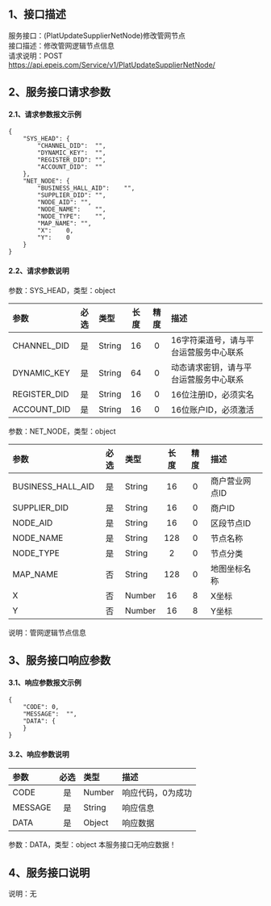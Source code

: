 ## 1、接口描述  
服务接口：(PlatUpdateSupplierNetNode)修改管网节点  
接口描述：修改管网逻辑节点信息  
请求说明：POST https://api.epeis.com/Service/v1/PlatUpdateSupplierNetNode/  
  
## 2、服务接口请求参数  
#### 2.1、请求参数报文示例  
~~~  
{
	"SYS_HEAD":	{
		"CHANNEL_DID":	"",
		"DYNAMIC_KEY":	"",
		"REGISTER_DID":	"",
		"ACCOUNT_DID":	""
	},
	"NET_NODE":	{
		"BUSINESS_HALL_AID":	"",
		"SUPPLIER_DID":	"",
		"NODE_AID":	"",
		"NODE_NAME":	"",
		"NODE_TYPE":	"",
		"MAP_NAME":	"",
		"X":	0,
		"Y":	0
	}
}  
~~~  
#### 2.2、请求参数说明  
参数：SYS_HEAD，类型：object  
  
| 参数 | 必选 | 类型 | 长度 | 精度 | 描述 |  
| :----------------- | :----: | :-------- | :----: | :----: | :---------------- |  
| CHANNEL_DID | 是 | String | 16 | 0 | 16字符渠道号，请与平台运营服务中心联系 |  
| DYNAMIC_KEY | 是 | String | 64 | 0 | 动态请求密钥，请与平台运营服务中心联系 |  
| REGISTER_DID      |  是  | String   | 16 | 0 | 16位注册ID，必须实名 |  
| ACCOUNT_DID       |  是  | String   | 16 | 0 | 16位账户ID，必须激活 |  
  
参数：NET_NODE，类型：object  
  
| 参数              | 必选 | 类型     | 长度 | 精度 | 描述             |  
| :----------------- | :----: | :-------- | :----: | :----: | :---------------- |  
| BUSINESS_HALL_AID |  是  | String   | 16 | 0 | 商户营业网点ID |  
| SUPPLIER_DID |  是  | String   | 16 | 0 | 商户ID |  
| NODE_AID |  是  | String   | 16 | 0 | 区段节点ID |  
| NODE_NAME |  是  | String   | 128 | 0 | 节点名称 |  
| NODE_TYPE |  是  | String   | 2 | 0 | 节点分类 |  
| MAP_NAME |  否  | String   | 128 | 0 | 地图坐标名称 |  
| X |  否  | Number   | 16 | 8 | X坐标 |  
| Y |  否  | Number   | 16 | 8 | Y坐标 |  
  
说明：管网逻辑节点信息  
  
## 3、服务接口响应参数  
#### 3.1、响应参数报文示例  
~~~  
{
	"CODE":	0,
	"MESSAGE":	"",
	"DATA":	{
	}
}  
~~~  
#### 3.2、响应参数说明  
  
| 参数              | 必选 | 类型     | 描述             |  
| :----------------- | :----: | :-------- | :---------------- |  
| CODE | 是 | Number | 响应代码，0为成功 |  
| MESSAGE | 是 | String | 响应信息 |  
| DATA | 是 | Object | 响应数据 |  
  
参数：DATA，类型：object 本服务接口无响应数据！  
## 4、服务接口说明  
说明：无  
